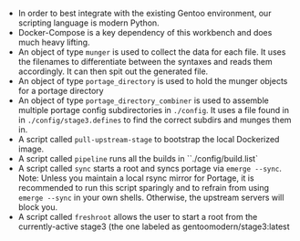 - In order to best integrate with the existing Gentoo environment, our scripting language is modern Python.
- Docker-Compose is a key dependency of this workbench and does much heavy lifting.
- An object of type ``munger`` is used to collect the data for each file. It uses the filenames to differentiate between the syntaxes and reads them accordingly. It can then spit out the generated file.
- An object of type ``portage_directory`` is used to hold the munger objects for a portage directory
- An object of type ``portage_directory_combiner`` is used to assemble multiple portage config subdirectories in ``./config``. It uses a file found in in ``./config/stage3.defines`` to find the correct subdirs and munges them in.
- A script called ``pull-upstream-stage`` to bootstrap the local Dockerized image.
- A script called ``pipeline`` runs all the builds in ``./config/build.list`
- A script called ``sync`` starts a root and syncs portage via ``emerge --sync``. Note: Unless you maintain a local rsync mirror for Portage, it is recommended to run this script sparingly and to refrain from using ``emerge --sync`` in your own shells. Otherwise, the upstream servers will block you.
- A script called ``freshroot`` allows the user to start a root from the currently-active stage3 (the one labeled as gentoomodern/stage3:latest
